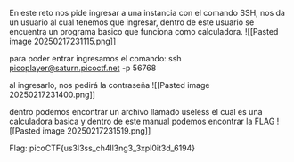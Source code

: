 En este reto nos pide ingresar a una instancia con el comando SSH, nos da un usuario al cual tenemos que ingresar, dentro de este usuario se encuentra un programa basico que funciona como calculadora.
![[Pasted image 20250217231115.png]]

para poder entrar ingresamos el comando: ssh picoplayer@saturn.picoctf.net -p 56768

al ingresarlo, nos pedirá la contraseña
![[Pasted image 20250217231400.png]]

dentro podemos encontrar un archivo llamado useless el cual es una calculadora basica y dentro de este manual podemos encontrar la FLAG
![[Pasted image 20250217231519.png]]

Flag: picoCTF{us3l3ss_ch4ll3ng3_3xpl0it3d_6194}
